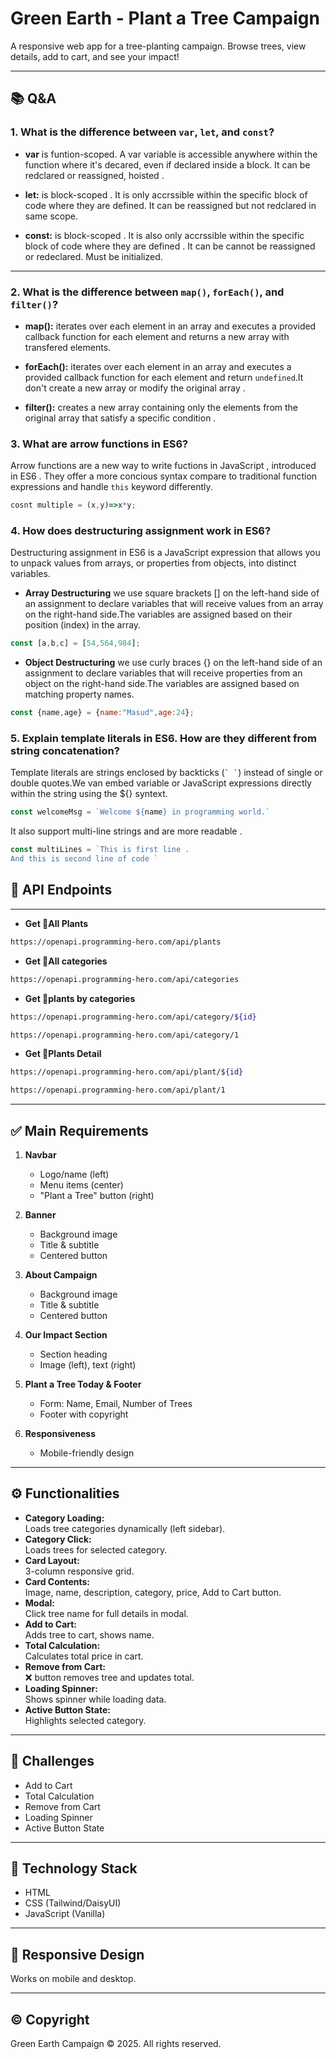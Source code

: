 # Green Earth - Plant a Tree Campaign

A responsive web app for a tree-planting campaign. Browse trees, view details, add to cart, and see your impact!

---
## 📚 Q&A

### 1. What is the difference between `var`, `let`, and `const`?

- **var** is funtion-scoped. A var variable is accessible anywhere within the function where it's decared, even if declared inside a block. It can be redclared or reassigned, hoisted .

- **let:** is block-scoped . It is only accrssible within the specific block of code where they are defined. It can be reassigned but not redclared in same scope.

- **const:** is block-scoped . It is also only accrssible within the specific block of code where they are defined . It can be cannot be reassigned or redeclared. Must be initialized.
---


### 2. What is the difference between `map()`, `forEach()`, and `filter()`?

- **map():** iterates over each element in an array and executes a provided callback function for each element and returns a new array with transfered elements.

- **forEach():** iterates over each element in an array and executes a provided callback function for each element and return `undefined`.It don't create a new array or modify the original array .

- **filter():** creates a new array containing only the elements from the original array that satisfy a specific condition . 


### 3. What are arrow functions in ES6?
Arrow functions are a new way to write fuctions in JavaScript , introduced in ES6 . They offer a more concious syntax compare to traditional function expressions and handle `this` keyword differently.

```javascript
cosnt multiple = (x,y)=>x*y;
```

### 4. How does destructuring assignment work in ES6?
Destructuring assignment in ES6 is a JavaScript expression that allows you to unpack values from arrays, or properties from objects, into distinct variables.

- **Array Destructuring** we use square brackets [] on the left-hand side of an assignment to declare variables that will receive values from an array on the right-hand side.The variables are assigned based on their position (index) in the array.
```javascript
const [a,b,c] = [54,564,984];
```

- **Object Destructuring** we use curly braces {} on the left-hand side of an assignment to declare variables that will receive properties from an object on the right-hand side.The variables are assigned based on matching property names.
```javascript 
const {name,age} = {name:"Masud",age:24};

```

### 5. Explain template literals in ES6. How are they different from string concatenation?

Template literals are strings enclosed by backticks (`` ` ` ``) instead of single or double quotes.We van embed variable or JavaScript expressions directly within the string using the ${} syntext.
```javascript
const welcomeMsg = `Welcome ${name} in programming world.`
```
It also support multi-line strings and are more readable . 
```javascript 
const multiLines = `This is first line .
And this is second line of code `
```


## 🌴 API Endpoints
---
- **Get 🌴All Plants**
```bash
https://openapi.programming-hero.com/api/plants
```

- **Get 🌴All categories**
```bash
https://openapi.programming-hero.com/api/categories
```

- **Get 🌴plants by categories**
```bash
https://openapi.programming-hero.com/api/category/${id}
```

```bash
https://openapi.programming-hero.com/api/category/1
```

- **Get 🌴Plants Detail**

```bash
https://openapi.programming-hero.com/api/plant/${id}
```

```bash
https://openapi.programming-hero.com/api/plant/1
```
---




## ✅ Main Requirements 

1. **Navbar**

   - Logo/name (left)
   - Menu items (center)
   - "Plant a Tree" button (right)
2. **Banner**
   - Background image
   - Title & subtitle
   - Centered button
3. **About Campaign** 
   - Background image
   - Title & subtitle
   - Centered button  

4. **Our Impact Section**
   - Section heading
   - Image (left), text (right)  

5. **Plant a Tree Today & Footer** 
   - Form: Name, Email, Number of Trees
   - Footer with copyright 

6. **Responsiveness**
   - Mobile-friendly design 
---



## ⚙️ Functionalities

- **Category Loading:**  
  Loads tree categories dynamically (left sidebar).
- **Category Click:**  
  Loads trees for selected category.
- **Card Layout:**  
  3-column responsive grid.
- **Card Contents:**  
  Image, name, description, category, price, Add to Cart button.
- **Modal:**  
  Click tree name for full details in modal.
- **Add to Cart:**  
  Adds tree to cart, shows name.
- **Total Calculation:**  
  Calculates total price in cart.
- **Remove from Cart:**  
  ❌ button removes tree and updates total.
- **Loading Spinner:**  
  Shows spinner while loading data.
- **Active Button State:**  
  Highlights selected category.

---

## 🧪 Challenges

- Add to Cart
- Total Calculation
- Remove from Cart
- Loading Spinner
- Active Button State

---

## 🧰 Technology Stack

- HTML
- CSS (Tailwind/DaisyUI)
- JavaScript (Vanilla)

---

## 📱 Responsive Design

Works on mobile and desktop.

---

## ©️ Copyright

Green Earth Campaign &copy; 2025. All rights reserved.